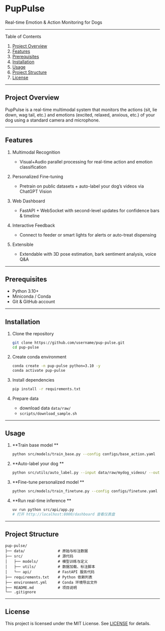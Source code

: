 # PupPulse
Real-time Emotion & Action Monitoring for Dogs

---

Table of Contents

1. [Project Overview](#project-overview--项目简介)
2. [Features](#features--功能亮点)
3. [Prerequisites](#prerequisites--前置要求)
4. [Installation](#installation--安装指南)
5. [Usage](#usage--使用说明)
6. [Project Structure](#project-structure--项目结构)
7. [License](#license--许可协议)

---

## Project Overview 

PupPulse is a real-time multimodal system that monitors the actions (sit, lie down, wag tail, etc.) and emotions (excited, relaxed, anxious, etc.) of your dog using a standard camera and microphone.

---

## Features

1. Multimodal Recognition 

   * Visual+Audio parallel processing for real-time action and emotion classification
     
2. Personalized Fine-tuning 

   * Pretrain on public datasets + auto-label your dog’s videos via ChatGPT Vision
     
3. Web Dashboard 

   * FastAPI + WebSocket with second-level updates for confidence bars & timeline
     
4. Interactive Feedback

   * Connect to feeder or smart lights for alerts or auto-treat dispensing
     
5. Extensible 

   * Extendable with 3D pose estimation, bark sentiment analysis, voice Q\&A

---

## Prerequisites

* Python 3.10+
* Miniconda / Conda
* Git & GitHub account

---

## Installation 

1. Clone the repository 

   ```bash
   git clone https://github.com/username/pup-pulse.git
   cd pup-pulse
   ```
2. Create conda environment 

   ```bash
   conda create -n pup-pulse python=3.10 -y
   conda activate pup-pulse
   ```
3. Install dependencies 

   ```bash
   pip install -r requirements.txt
   ```
4. Prepare data 

   * download data  `data/raw/`
   * `scripts/download_sample.sh` 

---

## Usage

1. **Train base model **

   ```bash
   python src/models/train_base.py --config configs/base_action.yaml
   ```
2. **Auto-label your dog **

   ```bash
   python src/utils/auto_label.py --input data/raw/mydog_videos/ --output data/labels/
   ```
3. **Fine-tune personalized model **

   ```bash
   python src/models/train_finetune.py --config configs/finetune.yaml
   ```
4. **Run real-time inference **

   ```bash
   uv run python src/api/app.py
   # 打开 http://localhost:8000/dashboard 查看仪表盘
   ```

---

## Project Structure 

```text
pup-pulse/
├── data/               # 原始与标注数据
├── src/                # 源代码
│   ├── models/         # 模型训练与定义
│   ├── utils/          # 数据加载、标注脚本
│   └── api/            # FastAPI 服务代码
├── requirements.txt    # Python 依赖列表
├── environment.yml     # Conda 环境导出文件
├── README.md           # 项目说明
└── .gitignore
```
---

## License

This project is licensed under the MIT License. See [LICENSE](LICENSE) for details.


